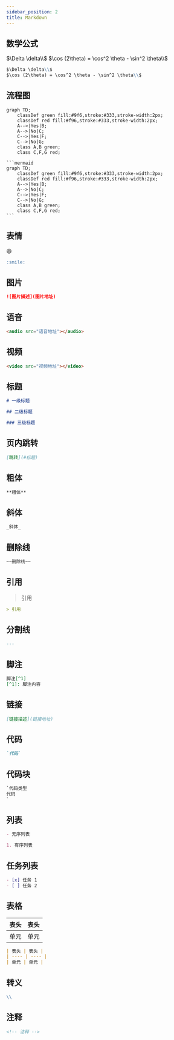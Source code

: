 ```yaml
---
sidebar_position: 2
title: Markdown
---
```


## 数学公式

$\Delta \delta\\$
$\cos (2\theta) = \cos^2 \theta - \sin^2 \theta\\$

```markdown
$\Delta \delta\\$
$\cos (2\theta) = \cos^2 \theta - \sin^2 \theta\\$
```

## 流程图

```mermaid
graph TD;
    classDef green fill:#9f6,stroke:#333,stroke-width:2px;
    classDef red fill:#f96,stroke:#333,stroke-width:2px;
    A-->|Yes|B;
    A-->|No|C;
    C-->|Yes|F;
    C-->|No|G;
    class A,B green;
    class C,F,G red;
```

````
```mermaid
graph TD;
    classDef green fill:#9f6,stroke:#333,stroke-width:2px;
    classDef red fill:#f96,stroke:#333,stroke-width:2px;
    A-->|Yes|B;
    A-->|No|C;
    C-->|Yes|F;
    C-->|No|G;
    class A,B green;
    class C,F,G red;
```
````

## 表情

:smile:

```markdown
:smile:
```

## 图片

```markdown
![图片描述](图片地址)
```

## 语音

```markdown
<audio src="语音地址"></audio>
```

## 视频

```markdown
<video src="视频地址"></video>
```

## 标题

```markdown
# 一级标题

## 二级标题

### 三级标题
```

## 页内跳转

```markdown
[跳转](#标题)
```

## 粗体

```markdown
**粗体**
```

## 斜体

```markdown
_斜体_
```

## 删除线

```markdown
~~删除线~~
```

## 引用

> 引用

```markdown
> 引用
```

## 分割线

```markdown
---
```

## 脚注

```markdown
脚注[^1]
[^1]: 脚注内容
```

## 链接

```markdown
[链接描述](链接地址)
```

## 代码

```markdown
`代码`
```

## 代码块

```markdown
`代码类型
代码
`
```

## 列表

```markdown
- 无序列表

1. 有序列表
```

## 任务列表

```markdown
- [x] 任务 1
- [ ] 任务 2
```

## 表格

| 表头 | 表头 |
| ---- | ---- |
| 单元 | 单元 |

```markdown
| 表头 | 表头 |
| ---- | ---- |
| 单元 | 单元 |
```

## 转义

```markdown
\\
```

## 注释

```markdown
<!-- 注释 -->
```
